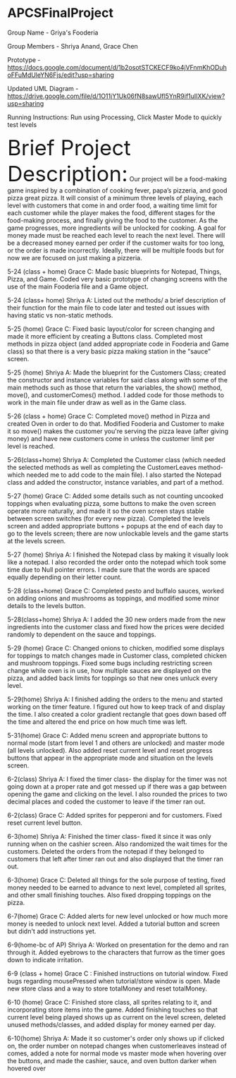 # APCSFinalProject
Group Name - Griya's Fooderia

Group Members - Shriya Anand, Grace Chen

Prototype - https://docs.google.com/document/d/1b2osotSTCKECF9ko4jVFnmKhODuhoFFuMdUleYN6Fjs/edit?usp=sharing

Updated UML Diagram - https://drive.google.com/file/d/1O11jY1Uk06fN8sawUfl5YnR9if1uIIXK/view?usp=sharing

Running Instructions: Run using Processing, Click Master Mode to quickly test levels

<font size="10"> Brief Project Description:</font>
Our project will be a food-making game inspired by a combination of cooking fever, papa’s pizzeria, and good pizza great pizza. It will consist of a minimum three levels of playing, each level with customers that come in and order food, a waiting time limit for each customer while the player makes the food, different stages for the food-making process, and finally giving the food to the customer. As the game progresses, more ingredients will be unlocked for cooking. A goal for money made must be reached each level to reach the next level. There will be a decreased money earned per order if the customer waits for too long, or the order is made incorrectly. Ideally, there will be multiple foods but for now we are focused on just making a pizzeria.

5-24 (class + home) Grace C: Made basic blueprints for Notepad, Things, Pizza, and Game. Coded very basic prototype of changing screens with the use of the main Fooderia file and a Game object.

5-24 (class+ home) Shriya A: Listed out the methods/ a brief description of their function for the main file to code later and tested out issues with having static vs non-static methods.

5-25 (home) Grace C: Fixed basic layout/color for screen changing and made it more efficient by creating a Buttons class. Completed most methods in pizza object (and added appropriate code in Fooderia and Game class) so that there is a very basic pizza making station in the "sauce" screen.

5-25 (home) Shriya A: Made the blueprint for the Customers Class; created the constructor and instance variables for said class along with some of the main methods such as those that return the variables, the show() method, move(), and customerComes() method. I added code for those methods to work in the main file under draw as well as in the Game class.

5-26 (class + home) Grace C: Completed move() method in Pizza and created Oven in order to do that. Modified Fooderia and Customer to make it so move() makes the customer you're serving the pizza leave (after giving money) and have new customers come in unless the customer limit per level is reached.

5-26(class+home) Shriya A: Completed the Customer class (which needed the selected methods as well as completing the CustomerLeaves method- which needed me to add code to the main file). I also started the Notepad class and added the constructor, instance variables, and part of a method.

5-27 (home) Grace C: Added some details such as not counting uncooked toppings when evaluating pizza, some buttons to make the oven screen operate more naturally, and made it so the oven screen stays stable between screen switches (for every new pizza). Completed the levels screen and added appropriate buttons + popups at the end of each day to go to the levels screen; there are now unlockable levels and the game starts at the levels screen.

5-27 (home) Shriya A: I finished the Notepad class by making it visually look like a notepad. I also recorded the order onto the notepad which took some time due to Null pointer errors. I made sure that the words are spaced equally depending on their letter count.

5-28 (class+home) Grace C: Completed pesto and buffalo sauces, worked on adding onions and mushrooms as toppings, and modified some minor details to the levels button.

5-28(class+home) Shriya A: I added the 30 new orders made from the new ingredients into the customer class and fixed how the prices were decided randomly to dependent on the sauce and toppings.

5-29 (home) Grace C: Changed onions to chicken, modified some displays for toppings to match changes made in Customer class, completed chicken and mushroom toppings. Fixed some bugs including restricting screen change while oven is in use, how multiple sauces are displayed on the pizza, and added back limits for toppings so that new ones unluck every level.

5-29(home) Shriya A: I finished adding the orders to the menu and started working on the timer feature. I figured out how to keep track of and display the time. I also created a color gradient rectangle that goes down based off the time and altered the end price on how much time was left.

5-31(home) Grace C: Added menu screen and appropriate buttons to normal mode (start from level 1 and others are unlocked) and master mode (all levels unlocked). Also added reset current level and reset progress buttons that appear in the appropriate mode and situation on the levels screen.

6-2(class) Shriya A: I fixed the timer class- the display for the timer was not going down at a proper rate and got messed up if there was a gap between opening the game and clicking on the level. I also rounded the prices to two decimal places and coded the customer to leave if the timer ran out.

6-2(class) Grace C: Added sprites for pepperoni and for customers. Fixed reset current level button.

6-3(home) Shriya A: Finished the timer class- fixed it since it was only running when on the cashier screen. Also randomized the wait times for the customers. Deleted the orders from the notepad if they belonged to customers that left after timer ran out and also displayed that the timer ran out.

6-3(home) Grace C: Deleted all things for the sole purpose of testing, fixed money needed to be earned to advance to next level, completed all sprites, and other small finishing touches. Also fixed dropping toppings on the pizza.

6-7(home) Grace C: Added alerts for new level unlocked or how much more money is needed to unlock next level. Added a tutorial button and screen but didn't add instructions yet.

6-9(home-bc of AP) Shriya A: Worked on presentation for the demo and ran through it. Added eyebrows to the characters that furrow as the timer goes down to indicate irritation.

6-9 (class + home) Grace C : Finished instructions on tutorial window. Fixed bugs regarding mousePressed when tutorial/store window is open. Made new store class and a way to store totalMoney and reset totalMoney.

6-10 (home) Grace C: Finished store class, all sprites relating to it, and incorporating store items into the game. Added finishing touches so that current level being played shows up as current on the level screen, deleted unused methods/classes, and added display for money earned per day.

6-10(home) Shriya A: Made it so customer's order only shows up if clicked on, the order number on notepad changes when customerleaves instead of comes, added a note for normal mode vs master mode when hovering over the buttons, and made the cashier, sauce, and oven button darker when hovered over
